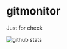 # gitmonitor
Just for check

![github stats](https://github-readme-stats.vercel.app/api?username=ph1nt&show_icons=true&count_private=true)

<!-- ![mytime](https://github-readme-stats.vercel.app/api/wakatime?username=ph1nt&layout=tokyonight) -->

<!-- ![mytime](https://github-readme-stats.vercel.app/api/top-langs/?username=ph1nt&layout=tokyonight) -->
